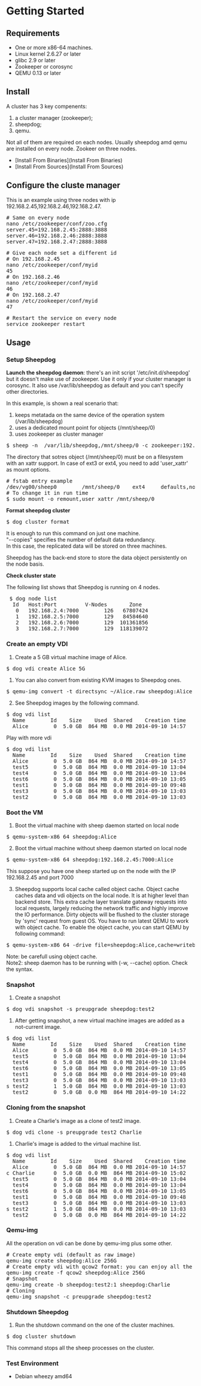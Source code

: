 # Getting Started

## Requirements
* One or more x86-64 machines.
* Linux kernel 2.6.27 or later
* glibc 2.9 or later
* Zookeeper or corosync
* QEMU 0.13 or later

## Install

A cluster has 3 key compenents:

1. a cluster manager (zookeeper);
1. sheepdog;
1. qemu.

Not all of them are required on each nodes.
Usually sheepdog amd qemu are installed on every node.
Zookeer on three nodes.

* [Install From Binaries](Install From Binaries)
* [Install From Sources](Install From Sources)

## Configure the cluste manager

This is an example using three nodes with ip 192.168.2.45,192.168.2.46,192.168.2.47.

<pre>
# Same on every node
nano /etc/zookeeper/conf/zoo.cfg
server.45=192.168.2.45:2888:3888
server.46=192.168.2.46:2888:3888
server.47=192.168.2.47:2888:3888
</pre>

<pre>
# Give each node set a different id
# On 192.168.2.45
nano /etc/zookeeper/conf/myid
45
# On 192.168.2.46
nano /etc/zookeeper/conf/myid
46
# On 192.168.2.47
nano /etc/zookeeper/conf/myid
47
</pre>

<pre>
# Restart the service on every node
service zookeeper restart
</pre>

## Usage

### Setup Sheepdog

**Launch the sheepdog daemon**: there's an init script '/etc/init.d/sheepdog' but it doesn't make use of zookeeper. Use it only if your cluster manager is corosync.
It also use /var/lib/sheepdog as default and you can't specify other directories.

In this example, is shown a real scenario that:

1. keeps metatada on the same device of the operation system (/var/lib/sheepdog)
1. uses a dedicated mount point for objects (/mnt/sheep/0)
1. uses zookeeper as cluster manager

<pre>
$ sheep -n  /var/lib/sheepdog,/mnt/sheep/0 -c zookeeper:192.168.2.45:2181,192.168.2.46:2181,192.168.2.47:2181
</pre>

The directory that sotres object (/mnt/sheep/0) must be on a filesystem with an xattr support. In case of ext3 or ext4, you need to add 'user_xattr' as mount options.

<pre>
# fstab entry example
/dev/vg00/sheep0        /mnt/sheep/0    ext4     defaults,noatime,user_xattr      0       0
# To change it in run time
$ sudo mount -o remount,user_xattr /mnt/sheep/0
</pre>

**Format sheepdog cluster**
<pre>
$ dog cluster format
</pre>
It is enough to run this command on just one machine.  
"--copies" specifies the number of default data redundancy.  
In this case, the replicated data will be stored on three machines.

Sheepdog has the back-end store to store the data object persistently on the node basis. 

**Check cluster state**

The following list shows that Sheepdog is running on 4 nodes.
<pre>
 $ dog node list
  Id   Host:Port         V-Nodes       Zone
   0   192.168.2.4:7000        126   67807424
   1   192.168.2.5:7000        129   84584640
   2   192.168.2.6:7000        129  101361856
   3   192.168.2.7:7000        129  118139072
</pre>

### Create an empty VDI
1. Create a 5 GB virtual machine image of Alice.
<pre>
$ dog vdi create Alice 5G
</pre>

1. You can also convert from existing KVM images to Sheepdog ones.
<pre>
$ qemu-img convert -t directsync ~/Alice.raw sheepdog:Alice
</pre>

2. See Sheepdog images by the following command.
<pre>
$ dog vdi list
  Name        Id    Size    Used  Shared    Creation time   VDI id  Copies  Tag
  Alice        0  5.0 GB  864 MB  0.0 MB 2014-09-10 14:57   15d167      3
</pre>
Play with more vdi
<pre>
$ dog vdi list
  Name        Id    Size    Used  Shared    Creation time   VDI id  Copies  Tag
  Alice        0  5.0 GB  864 MB  0.0 MB 2014-09-10 14:57   15d167      3
  test5        0  5.0 GB  864 MB  0.0 MB 2014-09-10 13:04   fd2c30      3              
  test4        0  5.0 GB  864 MB  0.0 MB 2014-09-10 13:04   fd2de4      3              
  test6        0  5.0 GB  864 MB  0.0 MB 2014-09-10 13:05   fd3149      3              
  test1        0  5.0 GB  864 MB  0.0 MB 2014-09-10 09:48   fd32fc      3              
  test3        0  5.0 GB  864 MB  0.0 MB 2014-09-10 13:03   fd3663      3              
  test2        0  5.0 GB  864 MB  0.0 MB 2014-09-10 13:03   fd3816      3
</pre>

### Boot the VM
1. Boot the virtual machine with sheep daemon started on local node
<pre>
$ qemu-system-x86_64 sheepdog:Alice
</pre>

2. Boot the virtual machine without sheep daemon started on local node
<pre>
$ qemu-system-x86_64 sheepdog:192.168.2.45:7000:Alice
</pre>
This suppose you have one sheep started up on the node with the IP 192.168.2.45 and port 7000

3. Sheepdog supports local cache called object cache.
Object cache caches data and vdi objects on the local node. It is at
higher level than backend store. This extra cache layer translate gateway
requests into local requests, largely reducing the network traffic and highly
improve the IO performance.
Dirty objects will be flushed to the cluster storage by 'sync' request from
guest OS.
You have to run latest QEMU to work with object cache. To enable the object cache,
you can start QEMU by following command:
<pre>
$ qemu-system-x86_64 -drive file=sheepdog:Alice,cache=writeback
</pre>
Note: be carefull using object cache.  
Note2: sheep daemon has to be running with (-w, --cache) option. Check the syntax.

### Snapshot
1. Create a snapshot
<pre>
$ dog vdi snapshot -s preupgrade sheepdog:test2
</pre>

1. After getting snapshot, a new virtual machine images are added as a not-current image.
<pre>
$ dog vdi list
  Name        Id    Size    Used  Shared    Creation time   VDI id  Copies  Tag
  Alice        0  5.0 GB  864 MB  0.0 MB 2014-09-10 14:57   15d167      3
  test5        0  5.0 GB  864 MB  0.0 MB 2014-09-10 13:04   fd2c30      3              
  test4        0  5.0 GB  864 MB  0.0 MB 2014-09-10 13:04   fd2de4      3              
  test6        0  5.0 GB  864 MB  0.0 MB 2014-09-10 13:05   fd3149      3              
  test1        0  5.0 GB  864 MB  0.0 MB 2014-09-10 09:48   fd32fc      3              
  test3        0  5.0 GB  864 MB  0.0 MB 2014-09-10 13:03   fd3663      3              
s test2        1  5.0 GB  864 MB  0.0 MB 2014-09-10 13:03   fd3816      3    preupgrade
  test2        0  5.0 GB  0.0 MB  864 MB 2014-09-10 14:22   fd3817      3       
</pre>

### Cloning from the snapshot
1. Create a Charlie's image as a clone of test2 image.
<pre>
$ dog vdi clone -s preupgrade test2 Charlie
</pre>

1. Charlie's image is added to the virtual machine list.
<pre>
$ dog vdi list
  Name        Id    Size    Used  Shared    Creation time   VDI id  Copies  Tag
  Alice        0  5.0 GB  864 MB  0.0 MB 2014-09-10 14:57   15d167      3              
c Charlie      0  5.0 GB  0.0 MB  864 MB 2014-09-10 15:02   3ca881      3              
  test5        0  5.0 GB  864 MB  0.0 MB 2014-09-10 13:04   fd2c30      3              
  test4        0  5.0 GB  864 MB  0.0 MB 2014-09-10 13:04   fd2de4      3              
  test6        0  5.0 GB  864 MB  0.0 MB 2014-09-10 13:05   fd3149      3              
  test1        0  5.0 GB  864 MB  0.0 MB 2014-09-10 09:48   fd32fc      3              
  test3        0  5.0 GB  864 MB  0.0 MB 2014-09-10 13:03   fd3663      3              
s test2        1  5.0 GB  864 MB  0.0 MB 2014-09-10 13:03   fd3816      3    preupgrade
  test2        0  5.0 GB  0.0 MB  864 MB 2014-09-10 14:22   fd3817      3
</pre>

### Qemu-img

All the operation on vdi can be done by qemu-img plus some other.
<pre>
# Create empty vdi (default as raw image)
qemu-img create sheepdog:Alice 256G
# Create empty vdi with qcow2 format: you can enjoy all the qcow2 features
qemu-img create -f qcow2 sheepdog:Alice 256G 
# Snapshot
qemu-img create -b sheepdog:test2:1 sheepdog:Charlie
# Cloning
qemu-img snapshot -c preupgrade sheepdog:test2
</pre>

### Shutdown Sheepdog
1. Run the shutdown command on the one of the cluster machines.
<pre>
$ dog cluster shutdown
</pre>

This command stops all the sheep processes on the cluster.

### Test Environment
* Debian wheezy amd64